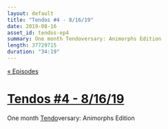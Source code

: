 ```yaml
---
layout: default
title: "Tendos #4 - 8/16/19"
date: 2019-08-16
asset_id: tendos-ep4
summary: One month Tendoversary: Animorphs Edition
length: 37729715
duration: "34:19"
---
```

[« Episodes](/tendos/episodes)

# [Tendos #4 - 8/16/19](/tendos/assets/tendos-ep4.mp3)
One month [Tendo](/tendos/assets/tendos-ep4.mp3)versary: Animorphs Edition
